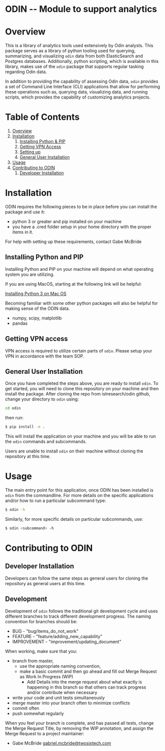 ODIN -- Module to support analytics
===================================================

# Overview
This is a library of analytics tools used extensively by Odin analysts. This package serves as a library of python tooling used for querying, summarizing, and visualizing `odin` data from both ElasticSearch and Postgres databases. Additionally, python scripting, which is available in this library, makes use of the `odin` package that supports regular tasking regarding Odin data.  

In addition to providing the capability of assessing Odin data, `odin` provides a set of Command Line Interface (CLI) applications that allow for performing these operations such as, querying data, visualizing data, and running scripts, which provides the capability of customizing analytics projects.

# Table of Contents
1. [Overview](#overview)
2. [Installation](#installation)
   1. [Installing Python & PIP](#installing-python-&-pip)
   2. [Getting VPN Access](#getting-vpn-access)
   3. [Setting up](#setting-up)
   4. [General User Installation](#general-user-installation)
3. [Usage](#usage)
4. [Contributing to ODIN](#contributing-to-odin)
   1. [Developer Installation](#developer-installation)


# Installation
ODIN requires the following pieces to be in place before you can install the package and use it: 
* python 3 or greater and pip installed on your machine
* you have a .cred folder setup in your home directory with the proper items in it. 

For help with setting up these requirements, contact Gabe McBride

## Installing Python and PIP
Installing Python and PIP on your machine will depend on what operating system you are utilizing. 

If you are using MacOS, starting at the following link will be helpful:

[Installing Python 3 on Mac OS](https://docs.python-guide.org/starting/install3/osx/)

Becoming familiar with some other python packages will also be helpful for making sense of the ODIN data. 
* numpy, scipy, matplotlib
* pandas


## Getting VPN access
VPN access is required to utilize certain parts of `odin`. Please setup your VPN in accordance with the team SOP. 


## General User Installation

Once you have completed the steps above, you are ready to install `odin`. To get started, you will need to clone this repository on your machine and then install the package. After cloning the repo from istresearch/odin github, change your directory to `odin` using:

```bash
cd odin
```

then run:

```bash
$ pip install -e .
```

This will install the application on your machine and you will be able to run the `odin` commands and subcommands.

Users are unable to install `odin` on their machine without cloning the repository at this time. 

# Usage
The main entry point for this application, once ODIN has been installed is `odin` from the commandline. For more details on the specific applications and/or how to run a particular subcommand type: 

```bash
$ odin -h
```

Similarly, for more specific details on particular subcommands, use:

```bash
$ odin <subcommand> -h
```

# Contributing to ODIN

## Developer Installation
Developers can follow the same steps as general users for cloning the repository as general users at this time. 

## Development
Development of `odin` follows the traditional git development cycle and uses different branches to track different development progress. The naming convention for branches should be:

* BUG - "bug/items_do_not_work"
* FEATURE - "feature/adding_new_capability"
* IMPROVEMENT - "improvement/updating_document"


When working, make sure that you:
* branch from master, 
   * use the appropriate naming convention, 
   * make a basic commit and then go ahead and fill out Merge Request as Work In Progress (WIP)
      * Add Details into the merge request about what exactly is happening in this branch so that
        others can track progress and/or contribute when necessary
* write your code and unit tests simultaneously
* merge master into your branch often to minimize conflicts
* commit often
* push somewhat regularly

When you feel your branch is complete, and has passed all tests, change the Merge Request Title, by 
removing the WIP annotation, and assign the Merge Request to a project maintainer:
* Gabe McBride <gabriel.mcbride@twosixtech.com>